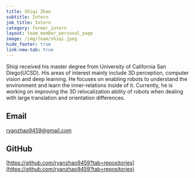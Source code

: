 ```yaml
---
title: Shiqi Zhao
subtitle: Intern
job_title: Intern
category: former_intern
layout: team_member_personal_page
image: /img/team/shiqi.jpeg
hide_footer: true
link-new-tab: true
---
```


Shiqi received his master degree from University of California San Diego(UCSD). His areas of interest mainly include 3D perception, computer vision and deep learning. He focuses on enabling robots to understand the environment and learn the inner-relations inside of it. Currently, he is working on improving the 3D relocalization ability of robots when dealing with large translation and orientation differences.

## Email ##
ryanzhao9459@gmail.com

## GitHub ##
[https://github.com/ryanzhao9459?tab=repositories](https://github.com/ryanzhao9459?tab=repositories)
